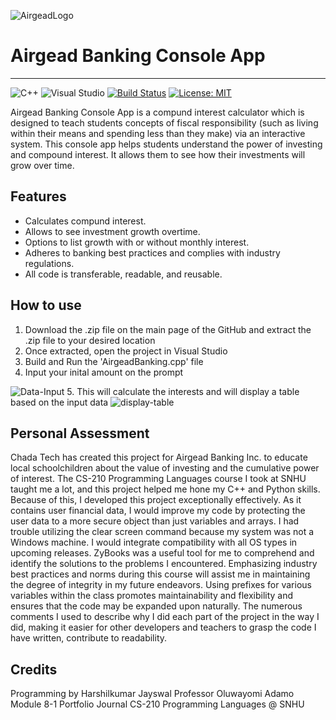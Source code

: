 ![AirgeadLogo](https://user-images.githubusercontent.com/87956398/185753181-9520e134-8b54-4d86-9002-e68dffd7a176.png)
#  **Airgead Banking Console App**
-------


![C++](https://img.shields.io/badge/c++-%2300599C.svg?style=for-the-badge&logo=c%2B%2B&logoColor=white)   ![Visual Studio](https://img.shields.io/badge/Visual%20Studio-5C2D91.svg?style=for-the-badge&logo=visual-studio&logoColor=white) [![Build Status](https://travis-ci.org/joemccann/dillinger.svg?branch=master)](https://travis-ci.org/joemccann/dillinger) [![License: MIT](https://img.shields.io/badge/License-MIT-yellow.svg)](https://opensource.org/licenses/MIT)

Airgead Banking Console App is a compund interest calculator which is designed to teach students concepts of fiscal responsibility  (such as living within their means and spending less than they make) via an interactive system. This console app helps students understand the power of investing and compound interest. It allows them to see how their investments will grow over time. 

## Features
- Calculates compund interest.
- Allows to see investment growth overtime.
- Options to list growth with or without monthly interest.
- Adheres to banking best practices and complies with industry regulations. 
- All code is transferable, readable, and reusable. 

## How to use 
1. Download the .zip file on the main page of the GitHub and extract the .zip file to your desired location
2. Once extracted, open the project in Visual Studio 
3. Build and Run the 'AirgeadBanking.cpp' file
4. Input your inital amount on the prompt

 ![Data-Input](https://user-images.githubusercontent.com/87956398/185754837-3dafe04e-fb4e-47fe-a29b-a1d62ca9f060.png)
5. This will calculate the interests and will display a table based on the input data
![display-table](https://user-images.githubusercontent.com/87956398/185754910-11097ff1-8959-44bb-abbd-72a0547a44c7.png)

## Personal Assessment
Chada Tech has created this project for Airgead Banking Inc. to educate local schoolchildren about the value of investing and the cumulative power of interest. The CS-210 Programming Languages course I took at SNHU taught me a lot, and this project helped me hone my C++ and Python skills. Because of this, I developed this project exceptionally effectively. As it contains user financial data, I would improve my code by protecting the user data to a more secure object than just variables and arrays. I had trouble utilizing the clear screen command because my system was not a Windows machine. I would integrate compatibility with all OS types in upcoming releases.  ZyBooks was a useful tool for me to comprehend and identify the solutions to the problems I encountered. Emphasizing industry best practices and norms during this course will assist me in maintaining the degree of integrity in my future endeavors. Using prefixes for various variables within the class promotes maintainability and flexibility and ensures that the code may be expanded upon naturally. The numerous comments I used to describe why I did each part of the project in the way I did, making it easier for other developers and teachers to grasp the code I have written, contribute to readability. 

## Credits
Programming by Harshilkumar Jayswal
Professor Oluwayomi Adamo
Module 8-1 Portfolio Journal 
CS-210 Programming Languages @ SNHU

